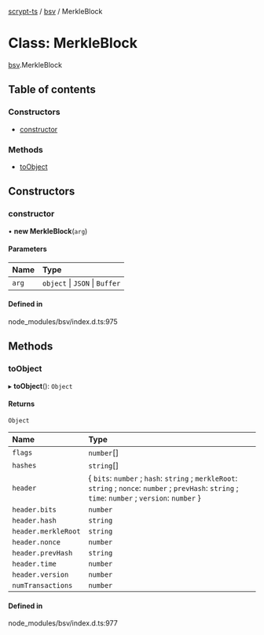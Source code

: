 [scrypt-ts](../README.md) / [bsv](../modules/bsv.md) / MerkleBlock

# Class: MerkleBlock

[bsv](../modules/bsv.md).MerkleBlock

## Table of contents

### Constructors

- [constructor](bsv.MerkleBlock.md#constructor)

### Methods

- [toObject](bsv.MerkleBlock.md#toobject)

## Constructors

### constructor

• **new MerkleBlock**(`arg`)

#### Parameters

| Name | Type |
| :------ | :------ |
| `arg` | `object` \| `JSON` \| `Buffer` |

#### Defined in

node_modules/bsv/index.d.ts:975

## Methods

### toObject

▸ **toObject**(): `Object`

#### Returns

`Object`

| Name | Type |
| :------ | :------ |
| `flags` | `number`[] |
| `hashes` | `string`[] |
| `header` | { `bits`: `number` ; `hash`: `string` ; `merkleRoot`: `string` ; `nonce`: `number` ; `prevHash`: `string` ; `time`: `number` ; `version`: `number`  } |
| `header.bits` | `number` |
| `header.hash` | `string` |
| `header.merkleRoot` | `string` |
| `header.nonce` | `number` |
| `header.prevHash` | `string` |
| `header.time` | `number` |
| `header.version` | `number` |
| `numTransactions` | `number` |

#### Defined in

node_modules/bsv/index.d.ts:977
